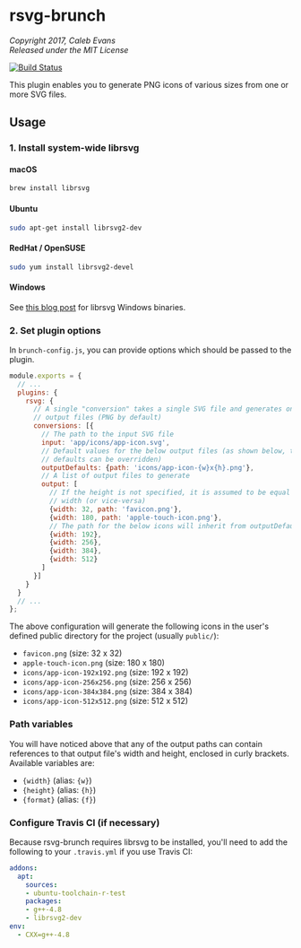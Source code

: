 # rsvg-brunch

*Copyright 2017, Caleb Evans*  
*Released under the MIT License*

[![Build Status](https://travis-ci.org/caleb531/rsvg-brunch.svg?branch=master)](https://travis-ci.org/caleb531/rsvg-brunch)

This plugin enables you to generate PNG icons of various sizes from one or more
SVG files.

## Usage

### 1. Install system-wide librsvg

#### macOS  
```bash
brew install librsvg
```

#### Ubuntu
```bash
sudo apt-get install librsvg2-dev
```

#### RedHat / OpenSUSE
```bash
sudo yum install librsvg2-devel
```

#### Windows

See [this blog post][librsvg-win] for librsvg Windows binaries.

[librsvg-win]: http://opensourcepack.blogspot.com/2012/06/rsvg-convert-svg-image-conversion-tool.html

### 2. Set plugin options

In `brunch-config.js`, you can provide options which should be passed to the
plugin. 

```js
module.exports = {
  // ...
  plugins: {
    rsvg: {
      // A single "conversion" takes a single SVG file and generates one or more
      // output files (PNG by default)
      conversions: [{
        // The path to the input SVG file
        input: 'app/icons/app-icon.svg',
        // Default values for the below output files (as shown below, these
        // defaults can be overridden)
        outputDefaults: {path: 'icons/app-icon-{w}x{h}.png'},
        // A list of output files to generate
        output: [
          // If the height is not specified, it is assumed to be equal to the
          // width (or vice-versa)
          {width: 32, path: 'favicon.png'},
          {width: 180, path: 'apple-touch-icon.png'},
          // The path for the below icons will inherit from outputDefaults
          {width: 192},
          {width: 256},
          {width: 384},
          {width: 512}
        ]
      }]
    }
  }
  // ...
};
```

The above configuration will generate the following icons in the user's defined
public directory for the project (usually `public/`):

- `favicon.png` (size: 32 x 32)
- `apple-touch-icon.png` (size: 180 x 180)
- `icons/app-icon-192x192.png` (size: 192 x 192)
- `icons/app-icon-256x256.png` (size: 256 x 256)
- `icons/app-icon-384x384.png` (size: 384 x 384)
- `icons/app-icon-512x512.png` (size: 512 x 512)

### Path variables

You will have noticed above that any of the output paths can contain references
to that output file's width and height, enclosed in curly brackets. Available
variables are:

- `{width}` (alias: `{w}`)
- `{height}` (alias: `{h}`)
- `{format}` (alias: `{f}`)

### Configure Travis CI (if necessary)

Because rsvg-brunch requires librsvg to be installed, you'll need to add the
following to your `.travis.yml` if you use Travis CI:

```yml
addons:
  apt:
    sources:
    - ubuntu-toolchain-r-test
    packages:
    - g++-4.8
    - librsvg2-dev
env:
  - CXX=g++-4.8
```
